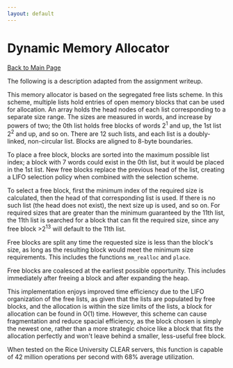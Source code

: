 ```yaml
---
layout: default
---
```


# Dynamic Memory Allocator

[Back to Main Page](../)

The following is a description adapted from the assignment writeup.

This memory allocator is based on the segregated free lists scheme. In this scheme, multiple lists hold entries of open memory blocks that can be used for allocation. An array holds the head nodes of each list corresponding to a separate size range. The sizes are measured in words, and increase by powers of two; the 0th list holds free blocks of words 2<sup>1</sup> and up, the 1st list 2<sup>2</sup> and up, and so on. There are 12 such lists, and each list is a doubly-linked, non-circular list. Blocks are aligned to 8-byte boundaries.

To place a free block, blocks are sorted into the maximum possible list index; a block with 7 words could exist in the 0th list, but it would be placed in the 1st list. New free blocks replace the previous head of the list, creating a LIFO selection policy when combined with the selection scheme.

To select a free block, first the minimum index of the required size is calculated, then the head of that corresponding list is used. If there is no such list (the head does not exist), the next size up is used, and so on. For required sizes that are greater than the minimum guaranteed by the 11th list, the 11th list is searched for a block that can fit the required size, since any free block >2<sup>13</sup> will default to the 11th list.

Free blocks are split any time the requested size is less than the block's size, as long as the resulting block would meet the minimum size requirements. This includes the functions `mm_realloc` and `place`.

Free blocks are coalesced at the earliest possible opportunity. This includes immediately after freeing a block and after expanding the heap.

This implementation enjoys improved time efficiency due to the LIFO organization of the free lists, as given that the lists are populated by free blocks, and the allocation is within the size limits of the lists, a block for allocation can be found in O(1) time. However, this scheme can cause fragmentation and reduce spacial efficiency, as the block chosen is simply the newest one, rather than a more strategic choice like a block that fits the allocation perfectly and won't leave behind a smaller, less-useful free block.

When tested on the Rice University CLEAR servers, this function is capable of 42 million operations per second with 68% average utilization.
